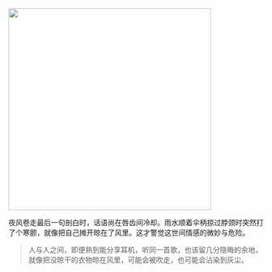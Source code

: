 <img src="/img/banner.jpg" style="width:400px;"/>

夜风卷走最后一句剖白时，话语尚在唇齿间冷却。雨水顺着伞柄掠过脖颈时突然打了个寒颤，就像把自己摊开晾在了风里。这才警觉这世间情感的微妙与危险。

> 人与人之间，即便熟到能分享耳机，听同一首歌，也该留几分隐晦的余地，就像把没晾干的衣物晾在风里，可能会被吹走，也可能会沾染到灰尘。
